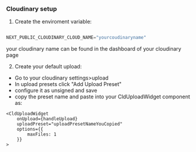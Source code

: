 



### Cloudinary setup


1. Create the enviroment variable:


 ```js
 
 NEXT_PUBLIC_CLOUDINARY_CLOUD_NAME="yourcoudinaryname"

 ```

 your cloudinary name can be found in the dashboard of your cloudinary page


2. Create your default upload:

- Go to your cloudinary settings>upload
- In upload presets click "Add Upload Preset"
- configure it as unsigned and save
- copy the preset name and paste into your CldUploadWidget component as:

```tsx
<CldUploadWidget
    onUpload={handleUpload}
    uploadPreset="uploadPresetNameYouCopied"
    options={{
        maxFiles: 1
    }}
>
```



 